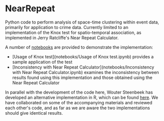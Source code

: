 # NearRepeat

Python code to perform analysis of space-time clustering within event data, primarily for application to crime data. Currently limited to an implementation of the Knox test for spatio-temporal association, as implemented in Jerry Ratcliffe's Near Repeat Calculator.

A number of [notebooks](notebooks) are provided to demonstrate the implementation:

- [Usage of Knox test](notebooks/Usage of Knox test.ipynb) provides a sample application of the test
- [Inconsistency with Near Repeat Calculator](notebooks/Inconsistency with Near Repeat Calculator.ipynb) examines the inconsistency between results found using this implementation and those obtained using the Near Repeat Calculator

In parallel with the development of the code here, Wouter Steenbeek has developed an alternative implementation in R, which can be found [here](https://github.com/wsteenbeek/NearRepeat). We have collaborated on some of the accompanying materials and reviewed each other's code, and as far as we are aware the two implementations should give identical results.